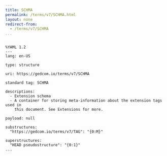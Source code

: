 ```yaml
---
title: SCHMA
permalink: /terms/v7/SCHMA.html
layout: none
redirect-from:
  - /terms/v7/SCHMA
...
```


```

%YAML 1.2
---
lang: en-US

type: structure

uri: https://gedcom.io/terms/v7/SCHMA

standard tag: SCHMA

descriptions:
  - Extension schema
  - A container for storing meta-information about the extension tags used in
    this document. See Extensions for more.

payload: null

substructures:
  "https://gedcom.io/terms/v7/TAG": "{0:M}"

superstructures:
  "HEAD pseudostructure": "{0:1}"
...

```

